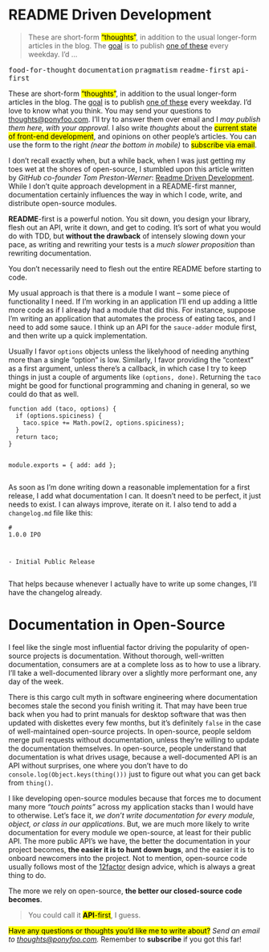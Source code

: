<h1>README Driven Development</h1>

<blockquote><p>These are short-form <mark class="md-mark">&#x201C;thoughts&#x201D;</mark>, in addition to the usual longer-form articles in the blog. The <a href="https://ponyfoo.com/articles/food-for-thought-begins">goal</a> is to publish <a href="https://ponyfoo.com/articles/tagged/food-for-thought">one of these</a> every weekday. I&#x2019;d &#x2026;</p></blockquote>

<div><kbd>food-for-thought</kbd> <kbd>documentation</kbd> <kbd>pragmatism</kbd> <kbd>readme-first</kbd> <kbd>api-first</kbd></div>

<div><p>These are short-form <mark class="md-mark">&#x201C;thoughts&#x201D;</mark>, in addition to the usual longer-form articles in the blog. The <a href="https://ponyfoo.com/articles/food-for-thought-begins">goal</a> is to publish <a href="https://ponyfoo.com/articles/tagged/food-for-thought">one of these</a> every weekday. I&#x2019;d love to know what you think. You may send your questions to <a href="mailto:thoughts@ponyfoo.com">thoughts@ponyfoo.com</a>. I&#x2019;ll try to answer them over email and I <em>may publish them here, with your approval</em>. I also write <em>thoughts</em> about the <mark class="md-mark">current state of front-end development</mark>, and opinions on other people&#x2019;s articles. You can use the form to the right <em>(near the bottom in mobile)</em> to <mark class="md-mark">subscribe via email</mark>.</p></div>

<div></div>

<div><p>I don&#x2019;t recall exactly when, but a while back, when I was just getting my toes wet at the shores of open-source, I stumbled upon this article written by <em>GitHub co-founder Tom Preston-Werner</em>: <a href="http://tom.preston-werner.com/2010/08/23/readme-driven-development.html" target="_blank">Readme Driven Development</a>. While I don&#x2019;t quite approach development in a README-first manner, documentation certainly influences the way in which I code, write, and distribute open-source modules.</p> <p><strong>README</strong>-first is a powerful notion. You sit down, you design your library, flesh out an API, write it down, and get to coding. It&#x2019;s sort of what you would do with TDD, but <strong>without the drawback</strong> of intensely slowing down your pace, as writing and rewriting your tests is a <em>much slower proposition</em> than rewriting documentation.</p> <p>You don&#x2019;t necessarily need to flesh out the entire README before starting to code.</p></div>

<div><p>My usual approach is that there is a module I want &#x2013; some piece of functionality I need. If I&#x2019;m working in an application I&#x2019;ll end up adding a little more code as if I already had a module that did this. For instance, suppose I&#x2019;m writing an application that automates the process of eating tacos, and I need to add some sauce. I think up an API for the <code class="md-code md-code-inline">sauce-adder</code> module first, and then write up a quick implementation.</p> <p>Usually I favor <code class="md-code md-code-inline">options</code> objects unless the likelyhood of needing anything more than a single &#x201C;option&#x201D; is low. Similarly, I favor providing the &#x201C;context&#x201D; as a first argument, unless there&#x2019;s a callback, in which case I try to keep things in just a couple of arguments like <code class="md-code md-code-inline">(options, done)</code>. Returning the <code class="md-code md-code-inline">taco</code> might be good for functional programming and chaning in general, so we could do that as well.</p> <pre class="md-code-block"><code class="md-code md-lang-javascript"><span class="md-code-function"><span class="md-code-keyword">function</span> <span class="md-code-title">add</span> <span class="md-code-params">(taco, options)</span> </span>{
  <span class="md-code-keyword">if</span> (options.spiciness) {
    taco.spice += <span class="md-code-built_in">Math</span>.pow(<span class="md-code-number">2</span>, options.spiciness);
  }
  <span class="md-code-keyword">return</span> taco;
}

<span class="md-code-built_in">module</span>.exports = {
  add: add
};
</code></pre> <p>As soon as I&#x2019;m done writing down a reasonable implementation for a first release, I add what documentation I can. It doesn&#x2019;t need to be perfect, it just needs to exist. I can always improve, iterate on it. I also tend to add a <code class="md-code md-code-inline">changelog.md</code> file like this:</p> <pre class="md-code-block"><code class="md-code md-lang-markdown"><span class="md-code-header"># 1.0.0 IPO</span>

<span class="md-code-bullet">- </span>Initial Public Release
</code></pre> <p>That helps because whenever I actually have to write up some changes, I&#x2019;ll have the changelog already.</p> <h1 id="documentation-in-open-source">Documentation in Open-Source</h1> <p>I feel like the single most influential factor driving the popularity of open-source projects is documentation. Without thorough, well-written documentation, consumers are at a complete loss as to how to use a library. I&#x2019;ll take a well-documented library over a slightly more performant one, any day of the week.</p> <p>There is this cargo cult myth in software engineering where documentation becomes stale the second you finish writing it. That may have been true back when you had to print manuals for desktop software that was then updated with diskettes every few months, but it&#x2019;s definitely <code class="md-code md-code-inline">false</code> in the case of well-maintained open-source projects. In open-source, people seldom merge pull requests without documentation, unless they&#x2019;re willing to update the documentation themselves. In open-source, people understand that documentation is what drives usage, because a well-documented API is an API without surprises, one where you don&#x2019;t have to do <code class="md-code md-code-inline">console.log(Object.keys(thing()))</code> just to figure out what you can get back from <code class="md-code md-code-inline">thing()</code>.</p> <p>I like developing open-source modules because that forces me to document many more <em>&#x201C;touch points&#x201D;</em> across my application stacks than I would have to otherwise. Let&#x2019;s face it, <em>we don&#x2019;t write documentation for every module, object, or class in our applications</em>. But, we are much more likely to write documentation for every module we open-source, at least for their public API. The more public API&#x2019;s we have, the better the documentation in your project becomes, <strong>the easier it is to hunt down bugs</strong>, and the easier it is to onboard newcomers into the project. Not to mention, open-source code usually follows most of the <a href="http://12factor.net/" target="_blank" aria-label="The Twelve-Factor App">12factor</a> design advice, which is always a great thing to do.</p> <p>The more we rely on open-source, <strong>the better our closed-source code becomes</strong>.</p> <blockquote> <p>You could call it <mark class="md-mark"><strong>API</strong>-first</mark>, I guess.</p> </blockquote> <p><mark class="md-mark">Have any questions or thoughts you&#x2019;d like me to write about?</mark> <em>Send an email to <a href="mailto:thoughts@ponyfoo.com" aria-label="Send me your questions and feedback!">thoughts@ponyfoo.com</a>.</em> Remember to <strong>subscribe</strong> if you got this far!</p></div>
